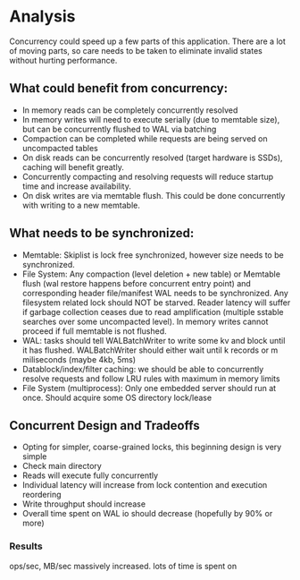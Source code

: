 # Analysis

Concurrency could speed up a few parts of this application. There are a lot of moving parts, so care needs to be taken to eliminate invalid states without hurting performance.

## What could benefit from concurrency:

- In memory reads can be completely concurrently resolved
- In memory writes will need to execute serially (due to memtable size), but can be concurrently flushed to WAL via batching
- Compaction can be completed while requests are being served on uncompacted tables
- On disk reads can be concurrently resolved (target hardware is SSDs), caching will benefit greatly. 
- Concurrently compacting and resolving requests will reduce startup time and increase availability.
- On disk writes are via memtable flush. This could be done concurrently with writing to a new memtable.

## What needs to be synchronized:

- Memtable: Skiplist is lock free synchronized, however size needs to be synchronized.
- File System: Any compaction (level deletion + new table) or Memtable flush (wal restore happens before concurrent entry point) and corresponding header file/manifest WAL needs to be synchronized. Any filesystem related lock should NOT be starved. Reader latency will suffer if garbage collection ceases due to read amplification (multiple sstable searches over some uncompacted level). In memory writes cannot proceed if full memtable is not flushed.
- WAL: tasks should tell WALBatchWriter to write some kv and block until it has flushed. WALBatchWriter should either wait until k records or m miliseconds (maybe 4kb, 5ms)
- Datablock/index/filter caching: we should be able to concurrently resolve requests and follow LRU rules with maximum in memory limits
- File System (multiprocess): Only one embedded server should run at once. Should acquire some OS directory lock/lease

## Concurrent Design and Tradeoffs
- Opting for simpler, coarse-grained locks, this beginning design is very simple
- Check main directory
- Reads will execute fully concurrently
- Individual latency will increase from lock contention and execution reordering
- Write throughput should increase
- Overall time spent on WAL io should decrease (hopefully by 90% or more)

### Results

ops/sec, MB/sec massively increased. lots of time is spent on 